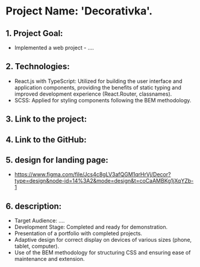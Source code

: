 # Project Name: 'Decorativka'.
## 1. Project Goal:
  - Implemented a web project - ....

## 2. Technologies:
   - React.js with TypeScript: Utilized for building the user interface and application components, providing the benefits of static typing and improved development experience (React.Router, classnames).
   - SCSS: Applied for styling components following the BEM methodology.

## 3. Link to the project:
  

## 4. Link to the GitHub:
  

## 5. design for landing page:
   - https://www.figma.com/file/Jcs4c8gLV3afQGM1qrHrVj/Decor?type=design&node-id=14%3A2&mode=design&t=coCaAMBKg1jXqYZb-1

## 6. description:
   - Target Audience: ....
   - Development Stage: Completed and ready for demonstration.
   - Presentation of a portfolio with completed projects.
   - Adaptive design for correct display on devices of various sizes (phone, tablet, computer).
   - Use of the BEM methodology for structuring CSS and ensuring ease of maintenance and extension.
